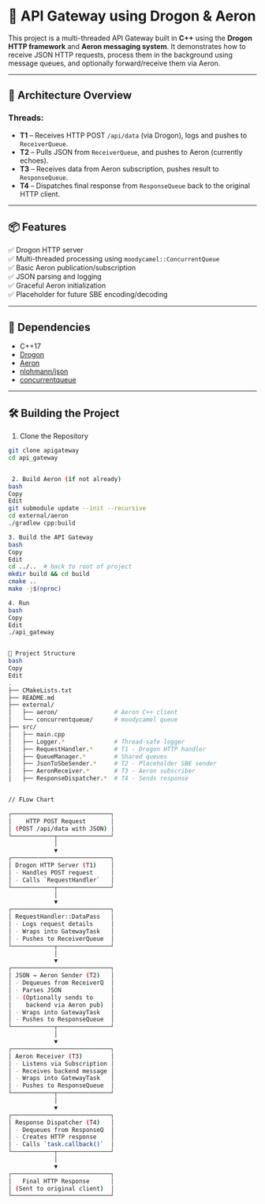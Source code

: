 # 🚀 API Gateway using Drogon & Aeron

This project is a multi-threaded API Gateway built in **C++** using the **Drogon HTTP framework** and **Aeron messaging system**. It demonstrates how to receive JSON HTTP requests, process them in the background using message queues, and optionally forward/receive them via Aeron.

---

## 🧩 Architecture Overview

### Threads:
- **T1** – Receives HTTP POST `/api/data` (via Drogon), logs and pushes to `ReceiverQueue`.
- **T2** – Pulls JSON from `ReceiverQueue`, and pushes to Aeron (currently echoes).
- **T3** – Receives data from Aeron subscription, pushes result to `ResponseQueue`.
- **T4** – Dispatches final response from `ResponseQueue` back to the original HTTP client.

---

## 📦 Features

✅ Drogon HTTP server  
✅ Multi-threaded processing using `moodycamel::ConcurrentQueue`  
✅ Basic Aeron publication/subscription  
✅ JSON parsing and logging  
✅ Graceful Aeron initialization  
✅ Placeholder for future SBE encoding/decoding

---

## 🔧 Dependencies

- C++17
- [Drogon](https://github.com/drogonframework/drogon)
- [Aeron](https://github.com/real-logic/aeron)
- [nlohmann/json](https://github.com/nlohmann/json)
- [concurrentqueue](https://github.com/cameron314/concurrentqueue)

---

## 🛠️ Building the Project

 1. Clone the Repository
```bash
git clone apigateway
cd api_gateway


 2.	Build Aeron (if not already)
bash
Copy
Edit
git submodule update --init --recursive
cd external/aeron
./gradlew cpp:build

3. Build the API Gateway
bash
Copy
Edit
cd ../..  # back to root of project
mkdir build && cd build
cmake ..
make -j$(nproc)

4. Run
bash
Copy
Edit
./api_gateway


📁 Project Structure
bash
Copy
Edit
.
├── CMakeLists.txt
├── README.md
├── external/
│   ├── aeron/                # Aeron C++ client
│   └── concurrentqueue/      # moodycamel queue
├── src/
│   ├── main.cpp
│   ├── Logger.*              # Thread-safe logger
│   ├── RequestHandler.*      # T1 - Drogon HTTP handler
│   ├── QueueManager.*        # Shared queues
│   ├── JsonToSbeSender.*     # T2 - Placeholder SBE sender
│   ├── AeronReceiver.*       # T3 - Aeron subscriber
│   ├── ResponseDispatcher.*  # T4 - Sends response


// FLow Chart

┌────────────────────────────┐
│    HTTP POST Request       │
│ (POST /api/data with JSON) │
└────────────┬───────────────┘
             │
             ▼
┌────────────────────────────┐
│ Drogon HTTP Server (T1)    │
│ - Handles POST request     │
│ - Calls `RequestHandler`   │
└────────────┬───────────────┘
             │
             ▼
┌────────────────────────────┐
│ RequestHandler::DataPass   │
│ - Logs request details     │
│ - Wraps into GatewayTask   │
│ - Pushes to ReceiverQueue  │
└────────────┬───────────────┘
             │
             ▼
┌────────────────────────────┐
│ JSON → Aeron Sender (T2)   │
│ - Dequeues from ReceiverQ  │
│ - Parses JSON              │
│ - (Optionally sends to     │
│    backend via Aeron pub)  │
│ - Wraps into GatewayTask   │
│ - Pushes to ResponseQueue  │
└────────────┬───────────────┘
             │
             ▼
┌────────────────────────────┐
│ Aeron Receiver (T3)        │
│ - Listens via Subscription │
│ - Receives backend message │
│ - Wraps into GatewayTask   │
│ - Pushes to ResponseQueue  │
└────────────┬───────────────┘
             │
             ▼
┌────────────────────────────┐
│ Response Dispatcher (T4)   │
│ - Dequeues from ResponseQ  │
│ - Creates HTTP response    │
│ - Calls `task.callback()`  │
└────────────┬───────────────┘
             │
             ▼
┌────────────────────────────┐
│   Final HTTP Response      │
│ (Sent to original client)  │
└────────────────────────────┘

